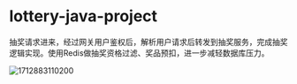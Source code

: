 # lottery-java-project

抽奖请求进来，经过网关用户鉴权后，解析用户请求后转发到抽奖服务，完成抽奖逻辑实现。使用Redis做抽奖资格过滤、奖品预扣，进一步减轻数据库压力。

![1712883110200](assets/1712883406826.png)